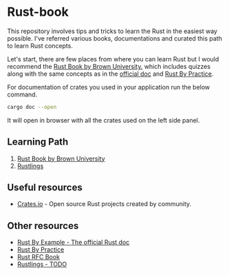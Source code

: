 # Rust-book

This repository involves tips and tricks to learn the Rust in the easiest way possible. I've referred various books, documentations and curated this path to learn Rust concepts.

Let's start, there are few places from where you can learn Rust but I would recommend the [Rust Book by Brown University.](https://rust-book.cs.brown.edu/experiment-intro.html) which includes quizzes along with the same concepts as in the [official doc](https://doc.rust-lang.org/rust-by-example/index.html) and [Rust By Practice](https://practice.course.rs/why-exercise.html).

For documentation of crates you used in your application run the below command.

```bash
cargo doc --open
```

It will open in browser with all the crates used on the left side panel.

## Learning Path

1. [Rust Book by Brown University](https://rust-book.cs.brown.edu/experiment-intro.html)
2. [Rustlings](https://rustlings.cool/)

## Useful resources

* [Crates.io](https://crates.io/) - Open source Rust projects created by community.

## Other resources

* [Rust By Example - The official Rust doc](https://doc.rust-lang.org/rust-by-example/index.html)
* [Rust By Practice](https://practice.course.rs/why-exercise.html)
* [Rust RFC Book](https://rust-lang.github.io/rfcs/introduction.html)
* [Rustlings - TODO](https://rustlings.cool/)
